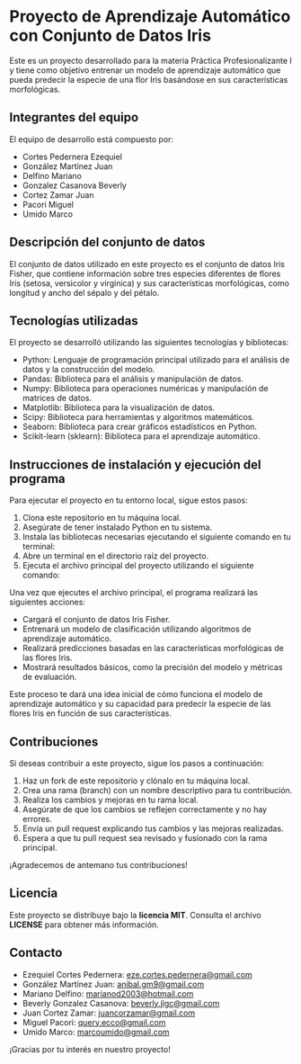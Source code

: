 # Proyecto de Aprendizaje Automático con Conjunto de Datos Iris

Este es un proyecto desarrollado para la materia Práctica Profesionalizante I y tiene como objetivo entrenar un modelo de aprendizaje automático que pueda predecir la especie de una flor Iris basándose en sus características morfológicas.

## Integrantes del equipo

El equipo de desarrollo está compuesto por:

- Cortes Pedernera Ezequiel
- González Martínez Juan 
- Delfino Mariano 
- Gonzalez Casanova Beverly 
- Cortez Zamar Juan 
- Pacori Miguel 
- Umido Marco

## Descripción del conjunto de datos

El conjunto de datos utilizado en este proyecto es el conjunto de datos Iris Fisher, que contiene información sobre tres especies diferentes de flores Iris (setosa, versicolor y virginica) y sus características morfológicas, como longitud y ancho del sépalo y del pétalo.

## Tecnologías utilizadas

El proyecto se desarrolló utilizando las siguientes tecnologías y bibliotecas:

- Python: Lenguaje de programación principal utilizado para el análisis de datos y la construcción del modelo.
- Pandas: Biblioteca para el análisis y manipulación de datos.
- Numpy: Biblioteca para operaciones numéricas y manipulación de matrices de datos.
- Matplotlib: Biblioteca para la visualización de datos.
- Scipy: Biblioteca para herramientas y algoritmos matemáticos.
- Seaborn: Biblioteca para crear gráficos estadísticos en Python.
- Scikit-learn (sklearn): Biblioteca para el aprendizaje automático.

## Instrucciones de instalación y ejecución del programa

Para ejecutar el proyecto en tu entorno local, sigue estos pasos:

1. Clona este repositorio en tu máquina local.
2. Asegúrate de tener instalado Python en tu sistema.
3. Instala las bibliotecas necesarias ejecutando el siguiente comando en tu terminal:
4. Abre un terminal en el directorio raíz del proyecto.
5. Ejecuta el archivo principal del proyecto utilizando el siguiente comando:


Una vez que ejecutes el archivo principal, el programa realizará las siguientes acciones:

- Cargará el conjunto de datos Iris Fisher.
- Entrenará un modelo de clasificación utilizando algoritmos de aprendizaje automático.
- Realizará predicciones basadas en las características morfológicas de las flores Iris.
- Mostrará resultados básicos, como la precisión del modelo y métricas de evaluación.

Este proceso te dará una idea inicial de cómo funciona el modelo de aprendizaje automático y su capacidad para predecir la especie de las flores Iris en función de sus características.

## Contribuciones

Si deseas contribuir a este proyecto, sigue los pasos a continuación:

1. Haz un fork de este repositorio y clónalo en tu máquina local.
2. Crea una rama (branch) con un nombre descriptivo para tu contribución.
3. Realiza los cambios y mejoras en tu rama local.
4. Asegúrate de que los cambios se reflejen correctamente y no hay errores.
5. Envía un pull request explicando tus cambios y las mejoras realizadas.
6. Espera a que tu pull request sea revisado y fusionado con la rama principal.

¡Agradecemos de antemano tus contribuciones!

## Licencia

Este proyecto se distribuye bajo la **licencia MIT**. Consulta el archivo **LICENSE** para obtener más información.

## Contacto

- Ezequiel Cortes Pedernera: eze.cortes.pedernera@gmail.com
- González Martínez Juan: anibal.gm9@gmail.com
- Mariano Delfino: marianod2003@hotmail.com
- Beverly Gonzalez Casanova: beverly.jlgc@gmail.com
- Juan Cortez Zamar: juancorzamar@gmail.com
- Miguel Pacori: query.ecco@gmail.com
- Umido Marco: marcoumido@gmail.com

¡Gracias por tu interés en nuestro proyecto!
